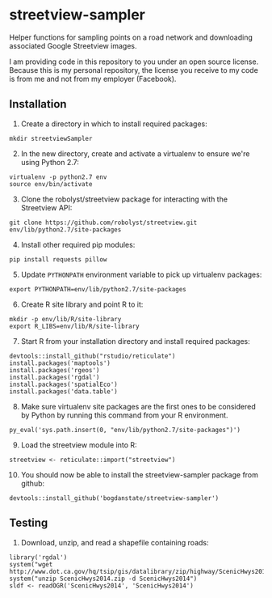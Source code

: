 # streetview-sampler
Helper functions for sampling points on a road network and downloading associated Google Streetview images.

I am providing code in this repository to you under an open source license. Because this is my personal repository, the license you receive to my code is from me and not from my employer (Facebook).

## Installation

1. Create a directory in which to install required packages:
```
mkdir streetviewSampler
```

2. In the new directory, create and activate a virtualenv to ensure we're using Python 2.7:
```
virtualenv -p python2.7 env
source env/bin/activate
```

3. Clone the robolyst/streetview package for interacting with the Streetview API:
```
git clone https://github.com/robolyst/streetview.git env/lib/python2.7/site-packages
```

4. Install other required pip modules:
```
pip install requests pillow
```

5. Update `PYTHONPATH` environment variable to pick up virtualenv packages:
```
export PYTHONPATH=env/lib/python2.7/site-packages
```

6. Create R site library and point R to it:
```
mkdir -p env/lib/R/site-library
export R_LIBS=env/lib/R/site-library
```

7. Start R from your installation directory and install required packages:
```
devtools::install_github("rstudio/reticulate")
install.packages('maptools')
install.packages('rgeos')
install.packages('rgdal')
install.packages('spatialEco')
install.packages('data.table')
```

8. Make sure virtualenv site packages are the first ones to be considered by Python by running this command from your R environment.
```
py_eval('sys.path.insert(0, "env/lib/python2.7/site-packages")')
```

9. Load the streetview module into R:
```
streetview <- reticulate::import("streetview")
```

10. You should now be able to install the streetview-sampler package from github:
```
devtools::install_github('bogdanstate/streetview-sampler')
```

## Testing

1. Download, unzip, and read a shapefile containing roads:
```
library('rgdal')
system("wget http://www.dot.ca.gov/hq/tsip/gis/datalibrary/zip/highway/ScenicHwys2014.zip")
system("unzip ScenicHwys2014.zip -d ScenicHwys2014")
sldf <- readOGR('ScenicHwys2014', 'ScenicHwys2014')
```

